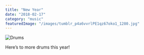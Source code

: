 ```yaml
---
title: "New Year"
date: "2018-02-17"
category: "music"
featuredImage: "/images/tumblr_p4a6vvrlPE1qz67oko1_1280.jpg"
---
```


![Drums](/images/tumblr_p4a6vvrlPE1qz67oko2_1280.jpg)

Here’s to more drums this year!
